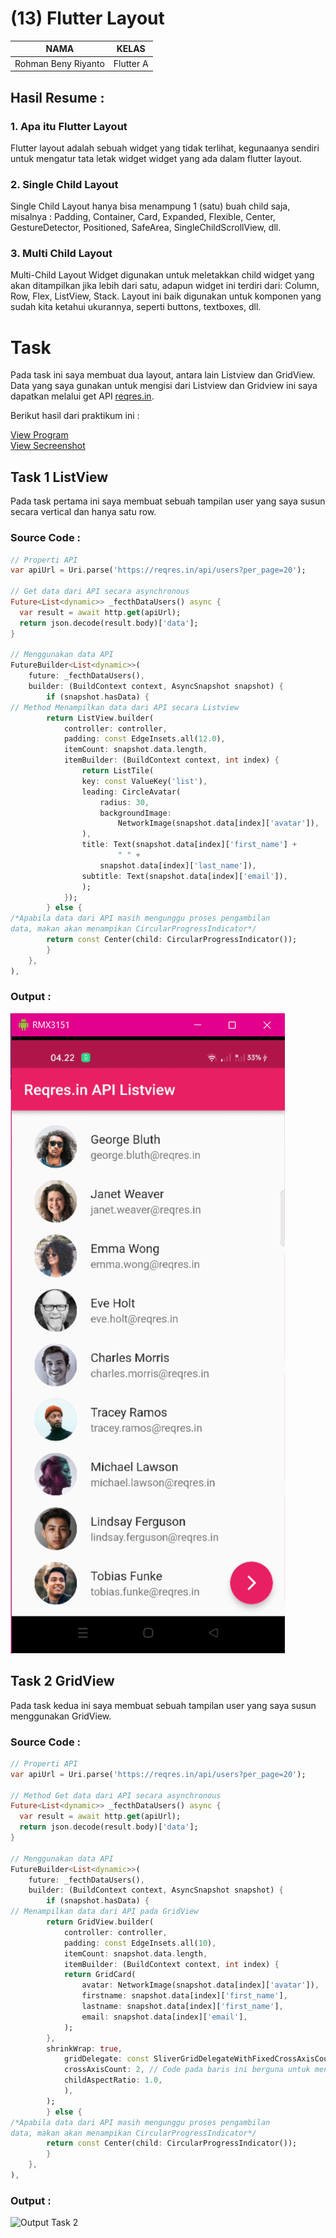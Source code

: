 # (13) Flutter Layout
| NAMA |  KELAS
|--|--|
| Rohman Beny Riyanto  |  Flutter A

## Hasil Resume :

### 1. Apa itu Flutter Layout
Flutter layout adalah sebuah widget yang tidak terlihat, kegunaanya sendiri untuk mengatur tata letak widget widget yang ada dalam flutter layout.

### 2. Single Child Layout
Single Child Layout hanya bisa menampung 1 (satu) buah child saja, misalnya : Padding, Container, Card, Expanded, Flexible, Center, GestureDetector, Positioned, SafeArea, SingleChildScrollView, dll.

### 3. Multi Child Layout 
Multi-Child Layout Widget digunakan untuk meletakkan child widget yang akan ditampilkan jika lebih dari satu, adapun widget ini terdiri dari: Column, Row, Flex, ListView, Stack. Layout ini baik digunakan untuk komponen yang sudah kita ketahui ukurannya, seperti buttons, textboxes, dll.

# Task
Pada task ini saya membuat dua layout, antara lain Listview dan GridView. Data yang saya gunakan untuk mengisi dari Listview dan Gridview ini saya dapatkan melalui get API [reqres.in](https://reqres.in/).

Berikut hasil dari praktikum ini : 

[View Program](https://github.com/RohmanBenyRiyanto/flutter_rohman-beny-riyanto/tree/main/14_Flutter%20Layout/praktikum/ptaktikum_section_14)<br>
[View Secreenshot](https://github.com/RohmanBenyRiyanto/flutter_rohman-beny-riyanto/tree/main/14_Flutter%20Layout/screenshot)

## Task 1 ListView
Pada task pertama ini saya membuat sebuah tampilan user yang saya susun secara vertical dan hanya satu row.

### Source Code :

```dart
// Properti API
var apiUrl = Uri.parse('https://reqres.in/api/users?per_page=20');

// Get data dari API secara asynchronous
Future<List<dynamic>> _fecthDataUsers() async {
  var result = await http.get(apiUrl);
  return json.decode(result.body)['data'];
}

// Menggunakan data API
FutureBuilder<List<dynamic>>(
    future: _fecthDataUsers(),
    builder: (BuildContext context, AsyncSnapshot snapshot) {
        if (snapshot.hasData) {
// Method Menampilkan data dari API secara Listview
        return ListView.builder(
            controller: controller,
            padding: const EdgeInsets.all(12.0),
            itemCount: snapshot.data.length,
            itemBuilder: (BuildContext context, int index) {
                return ListTile(
                key: const ValueKey('list'),
                leading: CircleAvatar(
                    radius: 30,
                    backgroundImage:
                        NetworkImage(snapshot.data[index]['avatar']),
                ),
                title: Text(snapshot.data[index]['first_name'] +
                        " " +
                    snapshot.data[index]['last_name']),
                subtitle: Text(snapshot.data[index]['email']),
                );
            });
        } else {
/*Apabila data dari API masih mengunggu proses pengambilan 
data, makan akan menampikan CircularProgressIndicator*/
        return const Center(child: CircularProgressIndicator());
        }
    },
),
```

### Output :
![Output Task 1](https://github.com/RohmanBenyRiyanto/flutter_rohman-beny-riyanto/blob/main/14_Flutter%20Layout/screenshot/Output%20Task%201.png)

## Task 2 GridView
Pada task kedua ini saya membuat sebuah tampilan user yang saya susun menggunakan GridView.

### Source Code :

```dart
// Properti API
var apiUrl = Uri.parse('https://reqres.in/api/users?per_page=20');

// Method Get data dari API secara asynchronous
Future<List<dynamic>> _fecthDataUsers() async {
  var result = await http.get(apiUrl);
  return json.decode(result.body)['data'];
}

// Menggunakan data API
FutureBuilder<List<dynamic>>(
    future: _fecthDataUsers(),
    builder: (BuildContext context, AsyncSnapshot snapshot) {
        if (snapshot.hasData) {
// Menampilkan data dari API pada GridView
        return GridView.builder(
            controller: controller,
            padding: const EdgeInsets.all(10),
            itemCount: snapshot.data.length,
            itemBuilder: (BuildContext context, int index) {
            return GridCard(
                avatar: NetworkImage(snapshot.data[index]['avatar']),
                firstname: snapshot.data[index]['first_name'],
                lastname: snapshot.data[index]['first_name'],
                email: snapshot.data[index]['email'],
            );
        },
        shrinkWrap: true,
            gridDelegate: const SliverGridDelegateWithFixedCrossAxisCount(
            crossAxisCount: 2, // Code pada baris ini berguna untuk menentukan berapa banyak data yang akan di tampilkan secara horizontal/
            childAspectRatio: 1.0,
            ),
        );
        } else {
/*Apabila data dari API masih mengunggu proses pengambilan 
data, makan akan menampikan CircularProgressIndicator*/
        return const Center(child: CircularProgressIndicator());
        }
    },
),
```

### Output : 
![Output Task 2]([screenshot/Output%20Task%202.png](https://github.com/RohmanBenyRiyanto/flutter_rohman-beny-riyanto/blob/main/14_Flutter%20Layout/screenshot/Output%20Task%202.png))